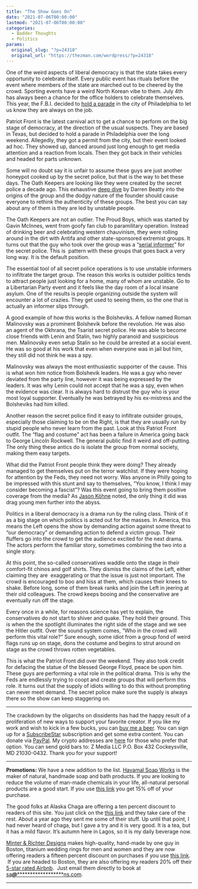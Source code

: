 ```yaml
---
title: "The Show Goes On"
date: "2021-07-06T00:00:00"
lastmod: "2021-07-06T00:00:00"
categories:
  - Badder Thoughts
  - Politics
params:
  original_slug: "?p=24318"
  original_url: "https://thezman.com/wordpress/?p=24318"
---
```


One of the weird aspects of liberal democracy is that the state takes
every opportunity to celebrate itself. Every public event has rituals
before the event where members of the state are marched out to be
cheered by the crowd. Sporting events have a weird North Korean vibe to
them. July 4th has always been a chance for the office holders to
celebrate themselves. This year, the F.B.I. decided to <a
href="https://6abc.com/patriot-front-philadelphia-protest-white-supremacist/10858983/"
rel="noopener" target="_blank">hold a parade</a> in the city of
Philadelphia to let us know they are always on the job.

Patriot Front is the latest carnival act to get a chance to perform on
the big stage of democracy, at the direction of the usual suspects. They
are based in Texas, but decided to hold a parade in Philadelphia over
the long weekend. Allegedly, they got a permit from the city, but their
event looked ad hoc. They showed up, danced around just long enough to
get media attention and a reaction from locals. Then they got back in
their vehicles and headed for parts unknown.

Some will no doubt say it is unfair to assume these guys are just
another honeypot cooked up by the secret police, but that is the way to
bet these days. The Oath Keepers are looking like they were created by
the secret police a decade ago. This exhaustive <a
href="https://www.revolver.news/2021/06/stewart-rhodes-oath-keepers-missing-link-fbi-unindicted-co-conspirator/"
rel="noopener" target="_blank">deep dive</a> by Darren Beatty into the
origins of the group and the dodgy nature of the founder should cause
everyone to rethink the authenticity of these groups. The best you can
say about any of them is they are led by unstable people.

The Oath Keepers are not an outlier. The Proud Boys, which was started
by Gavin McInnes, went from goofy fan club to paramilitary operation.
Instead of drinking beer and celebrating western chauvinism, they were
rolling around in the dirt with Antifa and other state-sponsored
extremist groups. It turns out that the guy who took over the group was
a “<a
href="https://www.reuters.com/article/us-usa-proudboys-leader-exclusive/exclusive-proud-boys-leader-was-prolific-informer-for-law-enforcement-idUSKBN29W1PE"
rel="noopener" target="_blank">serial informer</a>” for the secret
police. This is  pattern with these groups that goes back a very long
way. It is the default position.

The essential tool of all secret police operations is to use unstable
informers to infiltrate the target group. The reason this works is
outsider politics tends to attract people just looking for a home, many
of whom are unstable. Go to a Libertarian Party event and it feels like
the day room of a local insane asylum. One of the results is people
organizing outside the system will encounter a lot of crazies. They get
used to seeing them, so the one that is actually an informer slips
through.

A good example of how this works is the Bolsheviks. A fellow named Roman
Malinovsky was a prominent Bolshevik before the revolution. He was also
an agent of the Okhrana, the Tsarist secret police. He was able to
become close friends with Lenin and Stalin, two highly paranoid and
suspicious men. Malinovsky even setup Stalin so he could be arrested at
a social event. He was so good at his work that even when everyone was
in jail but him, they still did not think he was a spy.

Malinovsky was always the most enthusiastic supporter of the cause. This
is what won him notice from Bolshevik leaders. He was a guy who never
deviated from the party line, however it was being expressed by the
leaders. It was why Lenin could not accept that he was a spy, even when
the evidence was clear. It is always hard to distrust the guy who is
your most loyal supporter. Eventually he was betrayed by his ex-mistress
and the Bolsheviks had him killed.

Another reason the secret police find it easy to infiltrate outsider
groups, especially those claiming to be on the Right, is that they are
usually run by stupid people who never learn from the past. Look at this
Patriot Front outfit. The “flag and costume” act has been a failure in
America going back to George Lincoln Rockwell. The general public find
it weird and off-putting. The only thing these antics do is isolate the
group from normal society, making them easy targets.

What did the Patriot Front people think they were doing? They already
managed to get themselves put on the terror watchlist. If they were
hoping for attention by the Feds, they need not worry. Was anyone in
Philly going to be impressed with this stunt and say to themselves, “You
know, I think I may consider becoming a fascist”? Was this event going
to bring them positive coverage from the media? As
<a href="https://www.youtube.com/watch?v=nPrTSb2TN0c&amp;t=1600s"
rel="noopener" target="_blank">Jason Köhne</a> noted, the only thing it
did was drag young men further into the abyss.

Politics in a liberal democracy is a drama run by the ruling class.
Think of it as a big stage on which politics is acted out for the
masses. In America, this means the Left opens the show by demanding
action against some threat to “our democracy” or demanding action to
defend a victim group. Their fluffers go into the crowd to get the
audience excited for the next drama. The actors perform the familiar
story, sometimes combining the two into a single story.

At this point, the so-called conservatives waddle onto the stage in
their comfort-fit chinos and golf shirts. They dismiss the claims of the
Left, either claiming they are  exaggerating or that the issue is just
not important. The crowd is encouraged to boo and hiss at them, which
causes their knees to shake. Before long, some of them break ranks and
join the Left in jeering at their old colleagues. The crowd keeps booing
and the conservative are eventually run off the stage.

Every once in a while, for reasons science has yet to explain, the
conservatives do not start to shiver and quake. They hold their ground.
This is when the the spotlight illuminates the right side of the stage
and we see the Hitler outfit. Over the sound system comes, “Who in the
crowd will perform this vital role?” Sure enough, some idiot from a
group fond of weird flags runs up on stage, dons the costume and begins
to strut around on stage as the crowd throws rotten vegetables.

This is what the Patriot Front did over the weekend. They also took
credit for defacing the statue of the blessed George Floyd, peace be
upon him. These guys are performing a vital role in the political drama.
This is why the Feds are endlessly trying to coopt and create groups
that will perform this role. It turns out that the supply of idiots
willing to do this without prompting can never meet demand. The secret
police make sure the supply is always there so the show can keep
staggering on.

------------------------------------------------------------------------

The crackdown by the oligarchs on dissidents has had the happy result of
a proliferation of new ways to support your favorite creator. If you
like my work and wish to kick in a few bucks, you can
<a href="https://www.buymeacoffee.com/mujolulu" rel="noopener"
target="_blank">buy me a beer</a>. You can sign up for a
<a href="https://www.subscribestar.com/the-z-blog" rel="noopener"
target="_blank">SubscribeStar</a> subscription and get some extra
content. You can donate via <a
href="https://www.paypal.com/donate/?cmd=_s-xclick&amp;hosted_button_id=UDAS2Q8JYA6CN&amp;source=url"
rel="noopener" target="_blank">PayPal</a>. My crypto addresses are
<a href="https://thezman.com/wordpress/?page_id=22713" rel="noopener"
target="_blank">here</a> for those who prefer that option. You can send
gold bars to: Z Media LLC P.O. Box 432 Cockeysville, MD 21030-0432.
Thank you for your support!

------------------------------------------------------------------------

**Promotions:** We have a new addition to the list.
<a href="https://havamalsoapworks.com/" rel="noopener"
target="_blank">Havamal Soap Works</a> is the maker of natural, handmade
soap and bath products. If you are looking to reduce the volume of
man-made chemicals in your life, all-natural personal products are a
good start. If you use
<a href="https://havamalsoapworks.com/discount/ZMAN" rel="noopener"
target="_blank">this link</a> you get 15% off of your purchase.

The good folks at Alaska Chaga are offering a ten percent discount to
readers of this site. You just click on the
<a href="https://alaskachaga.us/discount/ZMAN" rel="noopener noreferrer"
target="_blank">this link</a> and they take care of the rest. About a
year ago they sent me some of their stuff. Up until that point, I had
never heard of chaga, but I gave a try and it is very good. It is a tea,
but it has a mild flavor. It’s autumn here in Lagos, so it is my daily
beverage now.

<a href="https://www.minterandrichterdesigns.com/"
rel="noreferrer nofollow noopener" target="_blank">Minter &amp; Richter
Designs</a> makes high-quality, hand-made by one guy in Boston, titanium
wedding rings for men and women and they are now offering readers a
fifteen percent discount on purchases if you use
<a href="https://www.minterandrichterdesigns.com/discount/ZMAN"
rel="noreferrer nofollow noopener" target="_blank">this link</a>. 
 <span class="highlight"><span class="colour"><span class="font"><span class="size">If
you are headed to Boston, they are also offering my readers 20% off
their <a
href="https://www.airbnb.com/users/7988017/listings?user_id=7988017&amp;s=3"
rel="noopener noreferrer" target="_blank">5-star rated Airbnb</a>.  Just
email them directly to book at
<a href="mailto:sa***@*********************ns.com"
data-original-string="5wjrREjIKA+MRsajrP2gIw==cb7LRJBIsAwz8f5VPPWxXfxXRWBTBDJhwCmwSZJaaR5rQLyd3mes3PPZxuRcDDrZ0v8"><span
class="apbct-email-encoder"
data-original-string="hJlxCXd9qItpOh0eresghQ==cb7zU0d4v7zI2dSebtRYtz51c3E1/6iPmxidjVPT4VSeTT8Gg3gvjEVA9xP53QJyIDv"
title="This contact has been encoded by Anti-Spam by CleanTalk. Click to decode. To finish the decoding make sure that JavaScript is enabled in your browser.">sa<span
class="apbct-blur">***</span>@<span
class="apbct-blur">*********************</span>ns.com</span></a>.</span></span></span></span>

------------------------------------------------------------------------
